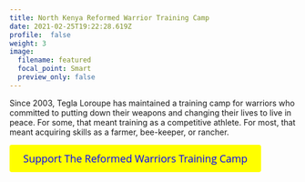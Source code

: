 ```yaml
---
title: North Kenya Reformed Warrior Training Camp
date: 2021-02-25T19:22:28.619Z
profile:  false
weight: 3
image:
  filename: featured
  focal_point: Smart
  preview_only: false
---
```


Since 2003, Tegla Loroupe has maintained a training camp for warriors who committed to putting down their weapons and changing their lives to live in peace. For some, that meant training as a competitive athlete. For most, that meant acquiring skills as a farmer, bee-keeper, or rancher.

<a id='gfm-charity-donate-link' style='background-color:#ffff00; color: blue; border-radius: 4px; padding: 12px 24px; display: inline-block; text-decoration: none; vertical-align: middle; font-size: 18px; font-family: Open Sans,sans-serif; line-height: 24px' role='button' href='https://charity.gofundme.com/o/en/donate-widget/29892'>Support The Reformed Warriors Training Camp</a>
